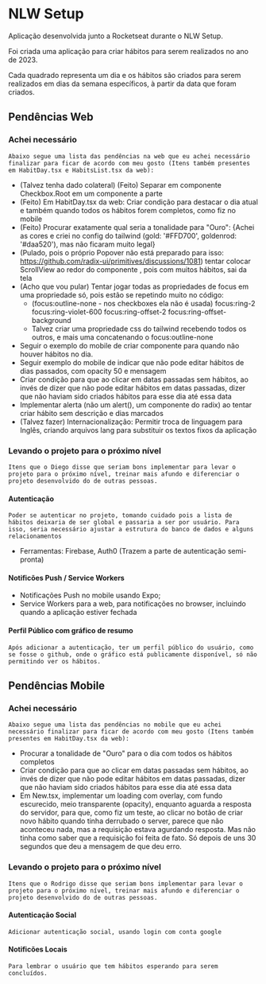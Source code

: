 
# NLW Setup

Aplicação desenvolvida junto a Rocketseat durante o NLW Setup.

Foi criada uma aplicação para criar hábitos para serem realizados no ano de 2023.

Cada quadrado representa um dia e os hábitos são criados para serem realizados em dias da semana específicos, à partir da data que foram criados.


## Pendências Web
### Achei necessário
    Abaixo segue uma lista das pendências na web que eu achei necessário finalizar para ficar de acordo com meu gosto (Itens também presentes em HabitDay.tsx e HabitsList.tsx da web):

 - (Talvez tenha dado colateral) (Feito) Separar em componente Checkbox.Root em um componente a parte
 - (Feito) Em HabitDay.tsx da web: Criar condição para destacar o dia atual e também quando todos os hábitos forem completos, como fiz no mobile
 - (Feito) Procurar exatamente qual seria a tonalidade para "Ouro": {Achei as cores e criei no config do tailwind (gold: '#FFD700', goldenrod: '#daa520'), mas não ficaram muito legal}
 - (Pulado, pois o próprio Popover não está preparado para isso: https://github.com/radix-ui/primitives/discussions/1081) tentar colocar ScrollView ao redor do componente <HabitsList />, pois com muitos hábitos, sai da tela
 - (Acho que vou pular) Tentar jogar todas as propriedades de focus em uma propriedade só, pois estão se repetindo muito no código:
    - (focus:outline-none - nos checkboxes ela não é usada) focus:ring-2 focus:ring-violet-600 focus:ring-offset-2 focus:ring-offset-background
    - Talvez criar uma propriedade css do tailwind recebendo todos os outros, e mais uma concatenando o focus:outline-none
 - Seguir o exemplo do mobile de criar componente <HabitsEmpty /> para quando não houver hábitos no dia.
 - Seguir exemplo do mobile de indicar que não pode editar hábitos de dias passados, com opacity 50 e mensagem
 - Criar condição para que ao clicar em datas passadas sem hábitos, ao invés de dizer que não pode editar hábitos em datas passadas, dizer que não haviam sido criados hábitos para esse dia até essa data
 - Implementar alerta (não um alert(), um componente do radix) ao tentar criar hábito sem descrição e dias marcados
 - (Talvez fazer) Internacionalização: Permitir troca de linguagem para Inglês, criando arquivos lang para substituir os textos fixos da aplicação

### Levando o projeto para o próximo nível
    Itens que o Diego disse que seriam bons implementar para levar o projeto para o próximo nível, treinar mais afundo e diferenciar o projeto desenvolvido do de outras pessoas.

#### Autenticação
    Poder se autenticar no projeto, tomando cuidado pois a lista de hábitos deixaria de ser global e passaria a ser por usuário. Para isso, seria necessário ajustar a estrutura do banco de dados e alguns relacionamentos
- Ferramentas: Firebase, Auth0 (Trazem a parte de autenticação semi-pronta)

#### Notificões Push / Service Workers
- Notificações Push no mobile usando Expo;
- Service Workers para a web, para notificações no browser, incluindo quando a aplicação estiver fechada

#### Perfil Público com gráfico de resumo
    Após adicionar a autenticação, ter um perfil público do usuário, como se fosse o github, onde o gráfico está publicamente disponível, só não permitindo ver os hábitos.
    
## Pendências Mobile

### Achei necessário
    Abaixo segue uma lista das pendências no mobile que eu achei necessário finalizar para ficar de acordo com meu gosto (Itens também presentes em HabitDay.tsx da web):
 - Procurar a tonalidade de "Ouro" para o dia com todos os hábitos completos
 - Criar condição para que ao clicar em datas passadas sem hábitos, ao invés de dizer que não pode editar hábitos em datas passadas, dizer que não haviam sido criados hábitos para esse dia até essa data
 - Em New.tsx, implementar um loading com overlay, com fundo escurecido, meio transparente (opacity), enquanto aguarda a resposta do servidor, para que, como fiz um teste, ao clicar no botão de criar novo hábito quando tinha derrubado o server, parece que não aconteceu nada, mas a requisição estava agurdando resposta. Mas não tinha como saber que a requisição foi feita de fato. Só depois de uns 30 segundos que deu a mensagem de que deu erro.

### Levando o projeto para o próximo nível
    Itens que o Rodrigo disse que seriam bons implementar para levar o projeto para o próximo nível, treinar mais afundo e diferenciar o projeto desenvolvido do de outras pessoas.

#### Autenticação Social
    Adicionar autenticação social, usando login com conta google

#### Notificões Locais
    Para lembrar o usuário que tem hábitos esperando para serem concluídos.